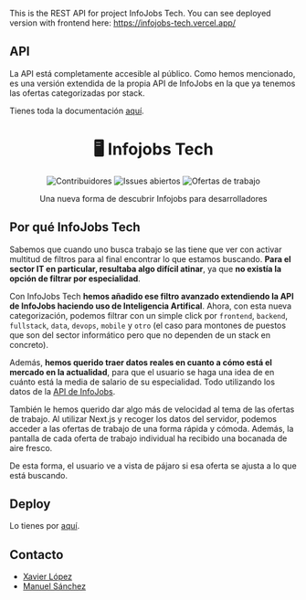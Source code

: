 This is the REST API for project InfoJobs Tech. You can see deployed version with frontend here: https://infojobs-tech.vercel.app/

## API

La API está completamente accesible al público. Como hemos mencionado, es una versión extendida de la propia API de InfoJobs en la que ya tenemos las ofertas categorizadas por stack.

Tienes toda la documentación [aquí](https://infojobstech-api.onrender.com/api-docs/).


<div align="center">


# 🖥️ Infojobs Tech

<img src="https://img.shields.io/github/contributors/manuelsanchezweb/infojobs-tech" alt="Contribuidores">
<img src="https://img.shields.io/github/issues-raw/manuelsanchezweb/infojobs-tech" alt="Issues abiertos">
<img src="https://img.shields.io/badge/+1000-ofertas%20-blue" alt="Ofertas de trabajo">

Una nueva forma de descubrir Infojobs para desarrolladores

</div>

## Por qué InfoJobs Tech

Sabemos que cuando uno busca trabajo se las tiene que ver con activar multitud de filtros para al final encontrar lo que estamos buscando. **Para el sector IT en particular, resultaba algo difícil atinar**, ya que **no existía la opción de filtrar por especialidad**.

Con InfoJobs Tech **hemos añadido ese filtro avanzado extendiendo la API de InfoJobs haciendo uso de Inteligencia Artifical**. Ahora, con esta nueva categorización, podemos filtrar con un simple click por `frontend`, `backend`, `fullstack`, `data`, `devops`, `mobile` y `otro` (el caso para montones de puestos que son del sector informático pero que no dependen de un stack en concreto).

Además, **hemos querido traer datos reales en cuanto a cómo está el mercado en la actualidad**, para que el usuario se haga una idea de en cuánto está la media de salario de su especialidad. Todo utilizando los datos de la [API de InfoJobs](https://developer.infojobs.net/).


También le hemos querido dar algo más de velocidad al tema de las ofertas de trabajo. Al utilizar Next.js y recoger los datos del servidor, podemos acceder a las ofertas de trabajo de una forma rápida y cómoda. Además, la pantalla de cada oferta de trabajo individual ha recibido una bocanada de aire fresco.


De esta forma, el usuario ve a vista de pájaro si esa oferta se ajusta a lo que está buscando.

## Deploy

Lo tienes por [aquí](https://infojobs-tech.vercel.app).


## Contacto

- [Xavier López](https://github.com/xavierlopez)
- [Manuel Sánchez](https://github.com/manuelsanchezweb)
